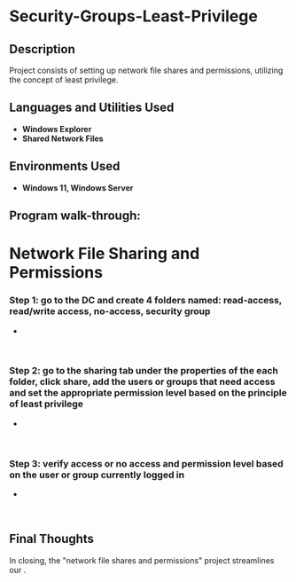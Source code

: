 <h1>Security-Groups-Least-Privilege</h1>

<h2>Description</h2>
Project consists of setting up network file shares and permissions, utilizing the concept of least privilege.
<br />


<h2>Languages and Utilities Used</h2>

- <b>Windows Explorer</b>
- <b>Shared Network Files</b> 

<h2>Environments Used </h2>

- <b>Windows 11, Windows Server</b>

<h2>Program walk-through:</h2>

<h1>Network File Sharing and Permissions</h1>

<h3>Step 1: go to the DC and create 4 folders named: read-access, read/write access, no-access, security group</h3>
<p> </p>

- 

<br>


<h3>Step 2: go to the sharing tab under the properties of the each folder, click share, add the users or groups that need access and set the appropriate permission level based on the principle of least privilege </h3>
<p></p>

- 

<br>


<h3>Step 3: verify access or no access and permission level based on the user or group currently logged in </h3>
<p></p>

- 

<br>




<h2> Final Thoughts </h2>

<p> In closing, the "network file shares and permissions" project streamlines our  .</p>
